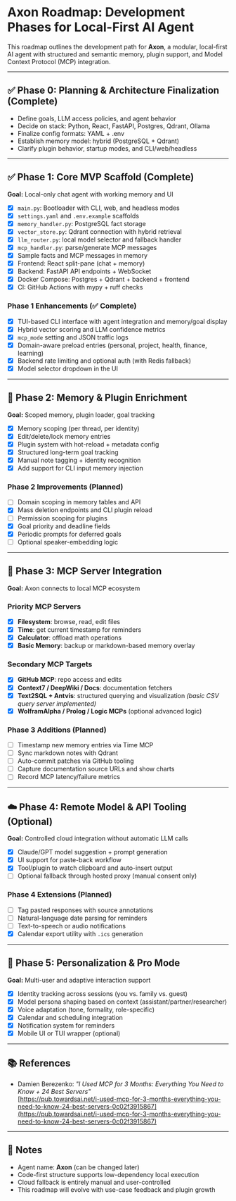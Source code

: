 # Axon Roadmap: Development Phases for Local-First AI Agent

This roadmap outlines the development path for **Axon**, a modular, local-first AI agent with structured and semantic memory, plugin support, and Model Context Protocol (MCP) integration.

---

## ✅ Phase 0: Planning & Architecture Finalization (Complete)
- Define goals, LLM access policies, and agent behavior
- Decide on stack: Python, React, FastAPI, Postgres, Qdrant, Ollama
- Finalize config formats: YAML + .env
- Establish memory model: hybrid (PostgreSQL + Qdrant)
- Clarify plugin behavior, startup modes, and CLI/web/headless

---

## ✅ Phase 1: Core MVP Scaffold (Complete)
**Goal:** Local-only chat agent with working memory and UI

- [x] `main.py`: Bootloader with CLI, web, and headless modes
- [x] `settings.yaml` and `.env.example` scaffolds
- [x] `memory_handler.py`: PostgreSQL fact storage
- [x] `vector_store.py`: Qdrant connection with hybrid retrieval
- [x] `llm_router.py`: local model selector and fallback handler
- [x] `mcp_handler.py`: parse/generate MCP messages
- [x] Sample facts and MCP messages in memory
- [x] Frontend: React split-pane (chat + memory)
- [x] Backend: FastAPI API endpoints + WebSocket
- [x] Docker Compose: Postgres + Qdrant + backend + frontend
- [x] CI: GitHub Actions with mypy + ruff checks

### Phase 1 Enhancements (✅ Complete)
- [x] TUI-based CLI interface with agent integration and memory/goal display
- [x] Hybrid vector scoring and LLM confidence metrics
- [x] `mcp_mode` setting and JSON traffic logs
- [x] Domain-aware preload entries (personal, project, health, finance, learning)
- [x] Backend rate limiting and optional auth (with Redis fallback)
- [x] Model selector dropdown in the UI

---

## 🧠 Phase 2: Memory & Plugin Enrichment
**Goal:** Scoped memory, plugin loader, goal tracking

- [x] Memory scoping (per thread, per identity)
- [x] Edit/delete/lock memory entries
- [x] Plugin system with hot-reload + metadata config
- [x] Structured long-term goal tracking
- [x] Manual note tagging + identity recognition
- [x] Add support for CLI input memory injection

### Phase 2 Improvements (Planned)
- [ ] Domain scoping in memory tables and API
- [x] Mass deletion endpoints and CLI plugin reload
- [ ] Permission scoping for plugins
- [x] Goal priority and deadline fields
- [x] Periodic prompts for deferred goals
- [ ] Optional speaker-embedding logic

---

## 🔌 Phase 3: MCP Server Integration
**Goal:** Axon connects to local MCP ecosystem

### Priority MCP Servers
- [x] **Filesystem**: browse, read, edit files
- [x] **Time**: get current timestamp for reminders
- [x] **Calculator**: offload math operations
- [x] **Basic Memory**: backup or markdown-based memory overlay

### Secondary MCP Targets
- [x] **GitHub MCP**: repo access and edits
- [x] **Context7 / DeepWiki / Docs**: documentation fetchers
- [x] **Text2SQL + Antvis**: structured querying and visualization *(basic CSV query server implemented)*
- [x] **WolframAlpha / Prolog / Logic MCPs** (optional advanced logic)

### Phase 3 Additions (Planned)
- [ ] Timestamp new memory entries via Time MCP
- [ ] Sync markdown notes with Qdrant
- [ ] Auto-commit patches via GitHub tooling
- [ ] Capture documentation source URLs and show charts
- [ ] Record MCP latency/failure metrics

---

## ☁️ Phase 4: Remote Model & API Tooling (Optional)
**Goal:** Controlled cloud integration without automatic LLM calls

- [x] Claude/GPT model suggestion + prompt generation
- [x] UI support for paste-back workflow
- [x] Tool/plugin to watch clipboard and auto-insert output
- [ ] Optional fallback through hosted proxy (manual consent only)

### Phase 4 Extensions (Planned)
- [ ] Tag pasted responses with source annotations
- [ ] Natural-language date parsing for reminders
- [ ] Text-to-speech or audio notifications
- [x] Calendar export utility with `.ics` generation

---

## 🚀 Phase 5: Personalization & Pro Mode
**Goal:** Multi-user and adaptive interaction support

- [x] Identity tracking across sessions (you vs. family vs. guest)
- [x] Model persona shaping based on context (assistant/partner/researcher)
- [x] Voice adaptation (tone, formality, role-specific)
- [x] Calendar and scheduling integration
- [x] Notification system for reminders
- [x] Mobile UI or TUI wrapper (optional)

---

## 📚 References
- Damien Berezenko: *"I Used MCP for 3 Months: Everything You Need to Know + 24 Best Servers"*  
  [https://pub.towardsai.net/i-used-mcp-for-3-months-everything-you-need-to-know-24-best-servers-0c02f3915867](https://pub.towardsai.net/i-used-mcp-for-3-months-everything-you-need-to-know-24-best-servers-0c02f3915867)

---

## 📌 Notes
- Agent name: **Axon** (can be changed later)
- Code-first structure supports low-dependency local execution
- Cloud fallback is entirely manual and user-controlled
- This roadmap will evolve with use-case feedback and plugin growth

